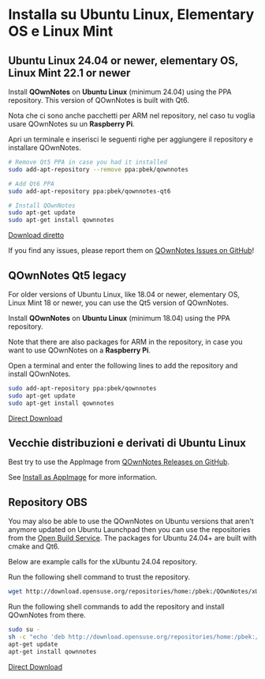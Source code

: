 # Installa su Ubuntu Linux, Elementary OS e Linux Mint

## Ubuntu Linux 24.04 or newer, elementary OS, Linux Mint 22.1 or newer

Install **QOwnNotes** on **Ubuntu Linux** (minimum 24.04) using the PPA repository. This version of QOwnNotes is built with Qt6.

Nota che ci sono anche pacchetti per ARM nel repository, nel caso tu voglia usare QOwnNotes su un **Raspberry Pi**.

Apri un terminale e inserisci le seguenti righe per aggiungere il repository e installare QOwnNotes.

```bash
# Remove Qt5 PPA in case you had it installed
sudo add-apt-repository --remove ppa:pbek/qownnotes

# Add Qt6 PPA
sudo add-apt-repository ppa:pbek/qownnotes-qt6

# Install QOwnNotes
sudo apt-get update
sudo apt-get install qownnotes
```

[Download diretto](https://launchpad.net/~pbek/+archive/ubuntu/qownnotes-qt6/+packages)

If you find any issues, please report them on [QOwnNotes Issues on GitHub](https://github.com/pbek/QOwnNotes/issues)!

## QOwnNotes Qt5 legacy

For older versions of Ubuntu Linux, like 18.04 or newer, elementary OS, Linux Mint 18 or newer, you can use the Qt5 version of QOwnNotes.

Install **QOwnNotes** on **Ubuntu Linux** (minimum 18.04) using the PPA repository.

Note that there are also packages for ARM in the repository, in case you want to use QOwnNotes on a **Raspberry Pi**.

Open a terminal and enter the following lines to add the repository and install QOwnNotes.

```bash
sudo add-apt-repository ppa:pbek/qownnotes
sudo apt-get update
sudo apt-get install qownnotes
```

[Direct Download](https://launchpad.net/~pbek/+archive/ubuntu/qownnotes/+packages)

## Vecchie distribuzioni e derivati di Ubuntu Linux

Best try to use the AppImage from [QOwnNotes Releases on GitHub](https://github.com/pbek/QOwnNotes/releases).

See [Install as AppImage](./appimage.md) for more information.

## Repository OBS

You may also be able to use the QOwnNotes on Ubuntu versions that aren't anymore updated on Ubuntu Launchpad then you can use the repositories from the [Open Build Service](https://build.opensuse.org/package/show/home:pbek:QOwnNotes/desktop). The packages for Ubuntu 24.04+ are built with cmake and Qt6.

Below are example calls for the xUbuntu 24.04 repository.

Run the following shell command to trust the repository.

```bash
wget http://download.opensuse.org/repositories/home:/pbek:/QOwnNotes/xUbuntu_24.04/Release.key -O - | sudo apt-key add -
```

Run the following shell commands to add the repository and install QOwnNotes from there.

```bash
sudo su -
sh -c "echo 'deb http://download.opensuse.org/repositories/home:/pbek:/QOwnNotes/xUbuntu_24.04/ /' >> /etc/apt/sources.list.d/qownnotes.list"
apt-get update
apt-get install qownnotes
```

[Direct Download](https://download.opensuse.org/repositories/home:/pbek:/QOwnNotes/xUbuntu_24.04)
